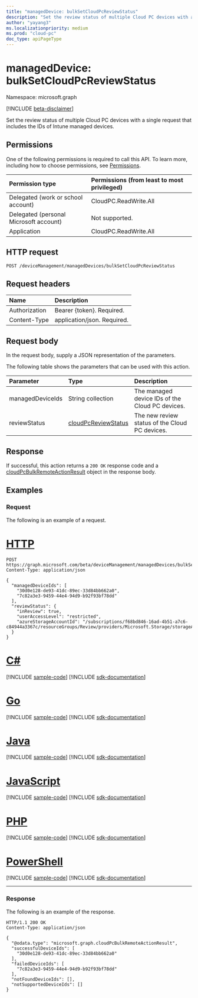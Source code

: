 ```yaml
---
title: "managedDevice: bulkSetCloudPcReviewStatus"
description: "Set the review status of multiple Cloud PC devices with a single request that includes the IDs of Intune managed devices."
author: "yayang3"
ms.localizationpriority: medium
ms.prod: "cloud-pc"
doc_type: apiPageType
---
```


# managedDevice: bulkSetCloudPcReviewStatus

Namespace: microsoft.graph

[!INCLUDE [beta-disclaimer](../../includes/beta-disclaimer.md)]

Set the review status of multiple Cloud PC devices with a single request that includes the IDs of Intune managed devices.

## Permissions
One of the following permissions is required to call this API. To learn more, including how to choose permissions, see [Permissions](/graph/permissions-reference).

|Permission type|Permissions (from least to most privileged)|
|:---|:---|
|Delegated (work or school account)|CloudPC.ReadWrite.All|
|Delegated (personal Microsoft account)|Not supported.|
|Application|CloudPC.ReadWrite.All|

## HTTP request

<!-- {
  "blockType": "ignored"
}
-->
``` http
POST /deviceManagement/managedDevices/bulkSetCloudPcReviewStatus
```

## Request headers
|Name|Description|
|:---|:---|
|Authorization|Bearer {token}. Required.|
|Content-Type|application/json. Required.|

## Request body
In the request body, supply a JSON representation of the parameters.

The following table shows the parameters that can be used with this action.

|Parameter|Type|Description|
|:---|:---|:---|
|managedDeviceIds|String collection|The managed device IDs of the Cloud PC devices.|
|reviewStatus|[cloudPcReviewStatus](../resources/cloudpcreviewstatus.md)|The new review status of the Cloud PC devices. |


## Response

If successful, this action returns a `200 OK` response code and a [cloudPcBulkRemoteActionResult](../resources/cloudpcbulkremoteactionresult.md) object in the response body.

## Examples

### Request

The following is an example of a request.


# [HTTP](#tab/http)
<!-- {
  "blockType": "request",
  "name": "manageddevicethis.bulksetcloudpcreviewstatus"
}
-->
``` http
POST https://graph.microsoft.com/beta/deviceManagement/managedDevices/bulkSetCloudPcReviewStatus
Content-Type: application/json

{
  "managedDeviceIds": [
    "30d0e128-de93-41dc-89ec-33d84bb662a0",
    "7c82a3e3-9459-44e4-94d9-b92f93bf78dd"
  ],
  "reviewStatus": {
    "inReview": true,
    "userAccessLevel": "restricted",
    "azureStorageAccountId": "/subscriptions/f68bd846-16ad-4b51-a7c6-c84944a3367c/resourceGroups/Review/providers/Microsoft.Storage/storageAccounts/snapshotsUnderReview"
  }
}
```

# [C#](#tab/csharp)
[!INCLUDE [sample-code](../includes/snippets/csharp/manageddevicethisbulksetcloudpcreviewstatus-csharp-snippets.md)]
[!INCLUDE [sdk-documentation](../includes/snippets/snippets-sdk-documentation-link.md)]

# [Go](#tab/go)
[!INCLUDE [sample-code](../includes/snippets/go/manageddevicethisbulksetcloudpcreviewstatus-go-snippets.md)]
[!INCLUDE [sdk-documentation](../includes/snippets/snippets-sdk-documentation-link.md)]

# [Java](#tab/java)
[!INCLUDE [sample-code](../includes/snippets/java/manageddevicethisbulksetcloudpcreviewstatus-java-snippets.md)]
[!INCLUDE [sdk-documentation](../includes/snippets/snippets-sdk-documentation-link.md)]

# [JavaScript](#tab/javascript)
[!INCLUDE [sample-code](../includes/snippets/javascript/manageddevicethisbulksetcloudpcreviewstatus-javascript-snippets.md)]
[!INCLUDE [sdk-documentation](../includes/snippets/snippets-sdk-documentation-link.md)]

# [PHP](#tab/php)
[!INCLUDE [sample-code](../includes/snippets/php/manageddevicethisbulksetcloudpcreviewstatus-php-snippets.md)]
[!INCLUDE [sdk-documentation](../includes/snippets/snippets-sdk-documentation-link.md)]

# [PowerShell](#tab/powershell)
[!INCLUDE [sample-code](../includes/snippets/powershell/manageddevicethisbulksetcloudpcreviewstatus-powershell-snippets.md)]
[!INCLUDE [sdk-documentation](../includes/snippets/snippets-sdk-documentation-link.md)]

---

### Response

The following is an example of the response.

<!-- {
  "blockType": "response",
  "@odata.type": "microsoft.graph.cloudPcBulkRemoteActionResult",
  "name": "manageddevicethis.bulksetcloudpcreviewstatus"
}
-->
``` http
HTTP/1.1 200 OK
Content-Type: application/json

{
  "@odata.type": "microsoft.graph.cloudPcBulkRemoteActionResult",
  "successfulDeviceIds": [
    "30d0e128-de93-41dc-89ec-33d84bb662a0"
  ],
  "failedDeviceIds": [
    "7c82a3e3-9459-44e4-94d9-b92f93bf78dd"
  ],
  "notFoundDeviceIds": [],
  "notSupportedDeviceIds": []
}
```

